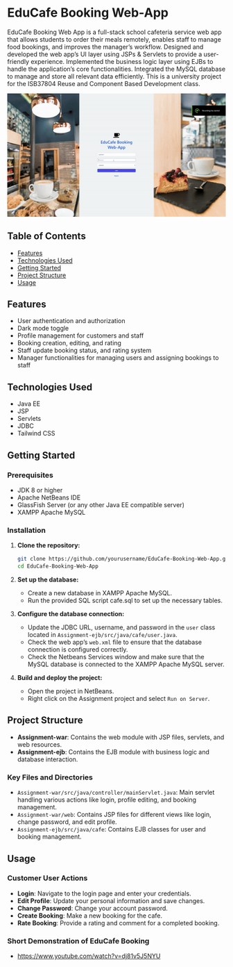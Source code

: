 # EduCafe Booking Web-App

EduCafe Booking Web App is a full-stack school cafeteria service web app that allows students to order their meals remotely, enables staff to manage food bookings, and improves the manager’s workflow. Designed and developed the web app’s UI layer using JSPs & Servlets to provide a user-friendly experience. Implemented the business logic layer using EJBs to handle the application’s core functionalities. Integrated the MySQL database to manage and store all relevant data efficiently. This is a university project for the ISB37804 Reuse and Component Based Development class.

![Demo](https://raw.githubusercontent.com/shadeiskndr/shadeiskndr.github.io/main/uploads/EduCafe%20Demo.gif?token=GHSAT0AAAAAACR62WK3FVWQ3MDOZMCJZ7ESZUJFTVQ)

## Table of Contents

- [Features](#features)
- [Technologies Used](#technologies-used)
- [Getting Started](#getting-started)
- [Project Structure](#project-structure)
- [Usage](#usage)

## Features

- User authentication and authorization
- Dark mode toggle
- Profile management for customers and staff
- Booking creation, editing, and rating
- Staff update booking status, and rating system
- Manager functionalities for managing users and assigning bookings to staff

## Technologies Used

- Java EE
- JSP
- Servlets
- JDBC
- Tailwind CSS

## Getting Started

### Prerequisites

- JDK 8 or higher
- Apache NetBeans IDE
- GlassFish Server (or any other Java EE compatible server)
- XAMPP Apache MySQL

### Installation

1. **Clone the repository:**

   ```sh
   git clone https://github.com/yourusername/EduCafe-Booking-Web-App.git
   cd EduCafe-Booking-Web-App
   ```

2. **Set up the database:**

   - Create a new database in XAMPP Apache MySQL.
   - Run the provided SQL script cafe.sql to set up the necessary tables.

3. **Configure the database connection:**

   - Update the JDBC URL, username, and password in the `user` class located in `Assignment-ejb/src/java/cafe/user.java`.
   - Check the web app’s `web.xml` file to ensure that the database connection is configured correctly.
   - Check the Netbeans Services window and make sure that the MySQL database is connected to the XAMPP Apache MySQL server.

4. **Build and deploy the project:**

   - Open the project in NetBeans.
   - Right click on the Assignment project and select `Run on Server`.

## Project Structure

- **Assignment-war**: Contains the web module with JSP files, servlets, and web resources.
- **Assignment-ejb**: Contains the EJB module with business logic and database interaction.

### Key Files and Directories

- `Assignment-war/src/java/controller/mainServlet.java`: Main servlet handling various actions like login, profile editing, and booking management.
- `Assignment-war/web`: Contains JSP files for different views like login, change password, and edit profile.
- `Assignment-ejb/src/java/cafe`: Contains EJB classes for user and booking management.

## Usage

### Customer User Actions

- **Login**: Navigate to the login page and enter your credentials.
- **Edit Profile**: Update your personal information and save changes.
- **Change Password**: Change your account password.
- **Create Booking**: Make a new booking for the cafe.
- **Rate Booking**: Provide a rating and comment for a completed booking.

### Short Demonstration of EduCafe Booking

- https://www.youtube.com/watch?v=dj81v5J5NYU
